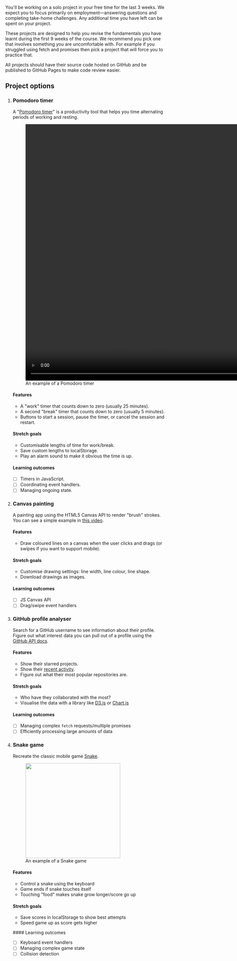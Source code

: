 You'll be working on a solo project in your free time for the last 3 weeks. We expect you to focus primarily on employment—answering questions and completing take-home challenges. Any additional time you have left can be spent on your project.

These projects are designed to help you revise the fundamentals you have learnt during the first 9 weeks of the course. We recommend you pick one that involves something you are uncomfortable with. For example if you struggled using fetch and promises then pick a project that will force you to practice that.

All projects should have their source code hosted on GitHub and be published to GitHub Pages to make code review easier.

## Project options

1. ### Pomodoro timer

   A "[Pomodoro timer](https://en.wikipedia.org/wiki/Pomodoro_Technique)" is a productivity tool that helps you time alternating periods of working and resting.

   <figure>
      <video style="aspect-ratio: 1440 / 808;" width="1440" height="808" src="/assets/videos/pomodoro.mp4" autoplay muted controls loop type="video/mp4"></video>
      <figcaption>An example of a Pomodoro timer</figcaption>
    </figure>

   #### Features

   - A "work" timer that counts down to zero (usually 25 minutes).
   - A second "break" timer that counts down to zero (usually 5 minutes).
   - Buttons to start a session, pause the timer, or cancel the session and restart.

   #### Stretch goals

   - Customisable lengths of time for work/break.
   - Save custom lengths to localStorage.
   - Play an alarm sound to make it obvious the time is up.

   #### Learning outcomes

   - [ ] Timers in JavaScript.
   - [ ] Coordinating event handlers.
   - [ ] Managing ongoing state.

1. ### Canvas painting

   A painting app using the HTML5 Canvas API to render "brush" strokes. You can see a simple example in [this video](https://www.youtube.com/watch?v=8ZGAzJ0drl0&list=PLu8EoSxDXHP6CGK4YVJhL_VWetA865GOH&index=10).

   #### Features

   - Draw coloured lines on a canvas when the user clicks and drags (or swipes if you want to support mobile).

   #### Stretch goals

   - Customise drawing settings: line width, line colour, line shape.
   - Download drawings as images.

   #### Learning outcomes

   - [ ] JS Canvas API
   - [ ] Drag/swipe event handlers

1. ### GitHub profile analyser

   Search for a GitHub username to see information about their profile. Figure out what interest data you can pull out of a profile using the [GitHub API docs](https://docs.github.com/en/rest/).

   #### Features

   - Show their starred projects.
   - Show their [recent activity](https://docs.github.com/en/rest/reference/activity#events).
   - Figure out what their most popular repositories are.

   #### Stretch goals

   - Who have they collaborated with the most?
   - Visualise the data with a library like [D3.js](https://d3js.org) or [Chart.js](https://www.chartjs.org)

   #### Learning outcomes

   - [ ] Managing complex `fetch` requests/multiple promises
   - [ ] Efficiently processing large amounts of data

1. ### Snake game

   Recreate the classic mobile game [Snake](<https://en.wikipedia.org/wiki/Snake_(video_game_genre)>).

   <figure>
      <img src="https://upload.wikimedia.org/wikipedia/commons/5/55/Snake_can_be_completed.gif" style="aspect-ratio: 1;" width="299" height="299" src="/assets/videos/pomodoro.mp4" loading="lazy">
      <figcaption>An example of a Snake game</figcaption>
    </figure>

   #### Features

   - Control a snake using the keyboard
   - Game ends if snake touches itself
   - Touching "food" makes snake grow longer/score go up

   #### Stretch goals

   - Save scores in localStorage to show best attempts
   - Speed game up as score gets higher

   #### Learning outcomes

   - [ ] Keyboard event handlers
   - [ ] Managing complex game state
   - [ ] Collision detection
